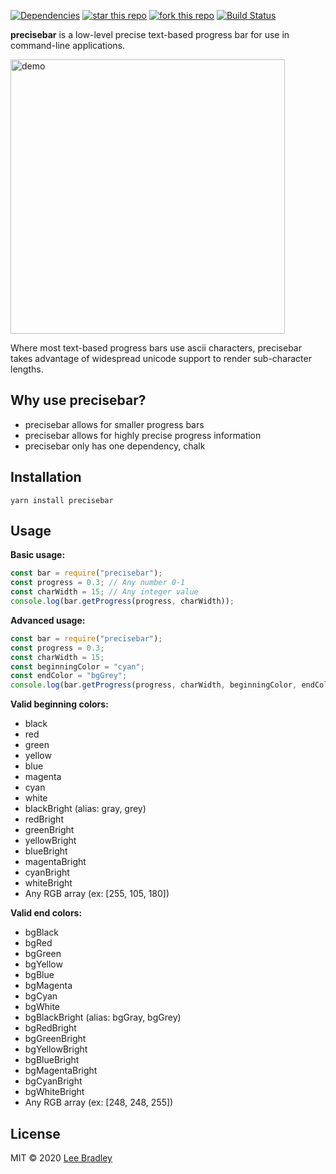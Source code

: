 [![Dependencies][deps-image]][deps-url] [![star this repo][gh-stars-image]][gh-url] [![fork this repo][gh-forks-image]][gh-url] [![Build Status][travis-image]][travis-url]

**precisebar** is a low-level precise text-based progress bar for use in command-line applications.

<img src="https://github.com/leebradley/precisebar/raw/master/showoff2.gif" alt="demo" width="439"/>

Where most text-based progress bars use ascii characters, precisebar takes advantage of widespread unicode support to render sub-character lengths.


## Why use precisebar?

* precisebar allows for smaller progress bars
* precisebar allows for highly precise progress information
* precisebar only has one dependency, chalk

## Installation

`yarn install precisebar`

## Usage

**Basic usage:**

```javascript
const bar = require("precisebar");
const progress = 0.3; // Any number 0-1
const charWidth = 15; // Any integer value
console.log(bar.getProgress(progress, charWidth));
```

**Advanced usage:**

```javascript
const bar = require("precisebar");
const progress = 0.3;
const charWidth = 15;
const beginningColor = "cyan";
const endColor = "bgGrey";
console.log(bar.getProgress(progress, charWidth, beginningColor, endColor));
```

**Valid beginning colors:**

* black
* red
* green
* yellow
* blue
* magenta
* cyan
* white
* blackBright (alias: gray, grey)
* redBright
* greenBright
* yellowBright
* blueBright
* magentaBright
* cyanBright
* whiteBright
* Any RGB array (ex: [255, 105, 180])

**Valid end colors:**

* bgBlack
* bgRed
* bgGreen
* bgYellow
* bgBlue
* bgMagenta
* bgCyan
* bgWhite
* bgBlackBright (alias: bgGray, bgGrey)
* bgRedBright
* bgGreenBright
* bgYellowBright
* bgBlueBright
* bgMagentaBright
* bgCyanBright
* bgWhiteBright
* Any RGB array (ex: [248, 248, 255])

## License

MIT © 2020 [Lee Bradley](https://github.com/leebradley)

[deps-url]: https://david-dm.org/leebradley/precisebar
[deps-image]: https://badgen.net/david/dep/leebradley/precisebar

[gh-url]: https://github.com/leebradley/precisebar
[gh-stars-image]: https://badgen.net/github/stars/leebradley/precisebar
[gh-forks-image]: https://badgen.net/github/forks/leebradley/precisebar

[travis-url]: https://travis-ci.com/leebradley/precisebar
[travis-image]: https://travis-ci.com/leebradley/precisebar.svg?branch=master
